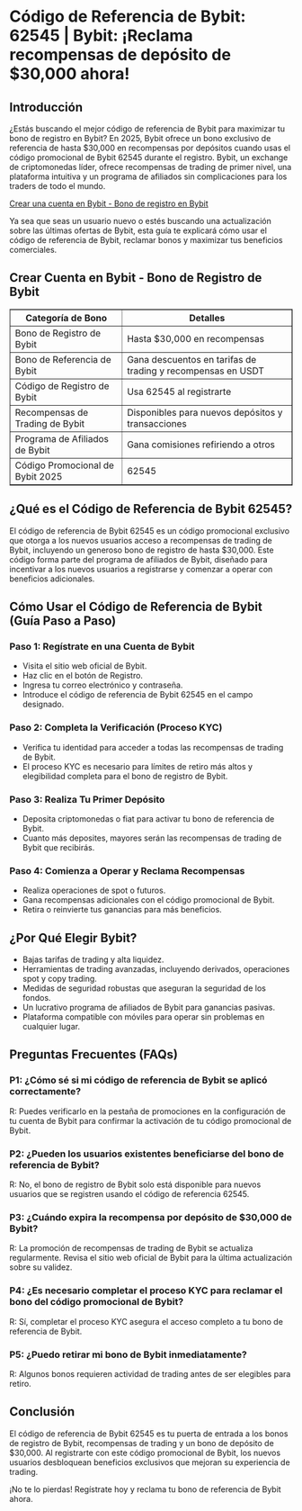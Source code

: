 <h1>Código de Referencia de Bybit: 62545 | Bybit: ¡Reclama recompensas de depósito de $30,000 ahora!</h1>

<h2>Introducción</h2>
<p>¿Estás buscando el mejor código de referencia de Bybit para maximizar tu bono de registro en Bybit? En 2025, Bybit ofrece un bono exclusivo de referencia de hasta $30,000 en recompensas por depósitos cuando usas el código promocional de Bybit 62545 durante el registro. Bybit, un exchange de criptomonedas líder, ofrece recompensas de trading de primer nivel, una plataforma intuitiva y un programa de afiliados sin complicaciones para los traders de todo el mundo.</p>

<a href="https://partner.bybit.com/b/62545" target="_blank">Crear una cuenta en Bybit - Bono de registro en Bybit</a>

<p>Ya sea que seas un usuario nuevo o estés buscando una actualización sobre las últimas ofertas de Bybit, esta guía te explicará cómo usar el código de referencia de Bybit, reclamar bonos y maximizar tus beneficios comerciales.</p>

<h2>Crear Cuenta en Bybit - Bono de Registro de Bybit</h2>
<table border="1">
        <tr>
            <th>Categoría de Bono</th>
            <th>Detalles</th>
        </tr>
        <tr>
            <td>Bono de Registro de Bybit</td>
            <td>Hasta $30,000 en recompensas</td>
        </tr>
        <tr>
            <td>Bono de Referencia de Bybit</td>
            <td>Gana descuentos en tarifas de trading y recompensas en USDT</td>
        </tr>
        <tr>
            <td>Código de Registro de Bybit</td>
            <td>Usa 62545 al registrarte</td>
        </tr>
        <tr>
            <td>Recompensas de Trading de Bybit</td>
            <td>Disponibles para nuevos depósitos y transacciones</td>
        </tr>
        <tr>
            <td>Programa de Afiliados de Bybit</td>
            <td>Gana comisiones refiriendo a otros</td>
        </tr>
        <tr>
            <td>Código Promocional de Bybit 2025</td>
            <td>62545</td>
        </tr>
</table>

<h2>¿Qué es el Código de Referencia de Bybit 62545?</h2>
<p>El código de referencia de Bybit 62545 es un código promocional exclusivo que otorga a los nuevos usuarios acceso a recompensas de trading de Bybit, incluyendo un generoso bono de registro de hasta $30,000. Este código forma parte del programa de afiliados de Bybit, diseñado para incentivar a los nuevos usuarios a registrarse y comenzar a operar con beneficios adicionales.</p>

<h2>Cómo Usar el Código de Referencia de Bybit (Guía Paso a Paso)</h2>
<h3>Paso 1: Regístrate en una Cuenta de Bybit</h3>
<ul>
        <li>Visita el sitio web oficial de Bybit.</li>
        <li>Haz clic en el botón de Registro.</li>
        <li>Ingresa tu correo electrónico y contraseña.</li>
        <li>Introduce el código de referencia de Bybit 62545 en el campo designado.</li>
</ul>

<h3>Paso 2: Completa la Verificación (Proceso KYC)</h3>
<ul>
        <li>Verifica tu identidad para acceder a todas las recompensas de trading de Bybit.</li>
        <li>El proceso KYC es necesario para límites de retiro más altos y elegibilidad completa para el bono de registro de Bybit.</li>
</ul>

<h3>Paso 3: Realiza Tu Primer Depósito</h3>
<ul>
        <li>Deposita criptomonedas o fiat para activar tu bono de referencia de Bybit.</li>
        <li>Cuanto más deposites, mayores serán las recompensas de trading de Bybit que recibirás.</li>
</ul>

<h3>Paso 4: Comienza a Operar y Reclama Recompensas</h3>
<ul>
        <li>Realiza operaciones de spot o futuros.</li>
        <li>Gana recompensas adicionales con el código promocional de Bybit.</li>
        <li>Retira o reinvierte tus ganancias para más beneficios.</li>
</ul>

<h2>¿Por Qué Elegir Bybit?</h2>
<ul>
        <li>Bajas tarifas de trading y alta liquidez.</li>
        <li>Herramientas de trading avanzadas, incluyendo derivados, operaciones spot y copy trading.</li>
        <li>Medidas de seguridad robustas que aseguran la seguridad de los fondos.</li>
        <li>Un lucrativo programa de afiliados de Bybit para ganancias pasivas.</li>
        <li>Plataforma compatible con móviles para operar sin problemas en cualquier lugar.</li>
</ul>

<h2>Preguntas Frecuentes (FAQs)</h2>
<h3>P1: ¿Cómo sé si mi código de referencia de Bybit se aplicó correctamente?</h3>
<p>R: Puedes verificarlo en la pestaña de promociones en la configuración de tu cuenta de Bybit para confirmar la activación de tu código promocional de Bybit.</p>

<h3>P2: ¿Pueden los usuarios existentes beneficiarse del bono de referencia de Bybit?</h3>
<p>R: No, el bono de registro de Bybit solo está disponible para nuevos usuarios que se registren usando el código de referencia 62545.</p>

<h3>P3: ¿Cuándo expira la recompensa por depósito de $30,000 de Bybit?</h3>
<p>R: La promoción de recompensas de trading de Bybit se actualiza regularmente. Revisa el sitio web oficial de Bybit para la última actualización sobre su validez.</p>

<h3>P4: ¿Es necesario completar el proceso KYC para reclamar el bono del código promocional de Bybit?</h3>
<p>R: Sí, completar el proceso KYC asegura el acceso completo a tu bono de referencia de Bybit.</p>

<h3>P5: ¿Puedo retirar mi bono de Bybit inmediatamente?</h3>
<p>R: Algunos bonos requieren actividad de trading antes de ser elegibles para retiro.</p>

<h2>Conclusión</h2>
<p>El código de referencia de Bybit 62545 es tu puerta de entrada a los bonos de registro de Bybit, recompensas de trading y un bono de depósito de $30,000. Al registrarte con este código promocional de Bybit, los nuevos usuarios desbloquean beneficios exclusivos que mejoran su experiencia de trading.</p>
<p>¡No te lo pierdas! Regístrate hoy y reclama tu bono de referencia de Bybit ahora.</p>

</body>
</html>
